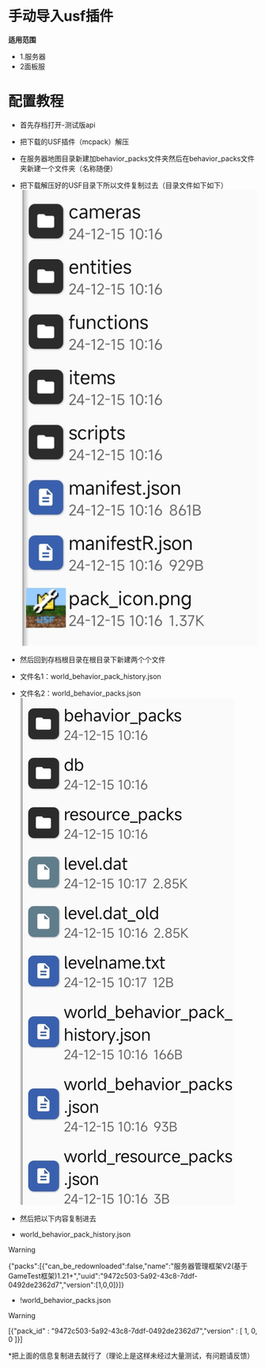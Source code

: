 # 手动导入usf插件
**适用范围**
* 1.服务器
* 2面板服

# 配置教程
* 首先存档打开-测试版api
* 把下载的USF插件（mcpack）解压
* 在服务器地图目录新建加behavior_packs文件夹然后在behavior_packs文件夹新建一个文件夹（名称随便）
* 把下载解压好的USF目录下所以文件复制过去（目录文件如下如下）
 ![image](upload/202402/20241215001.jpg)

* 然后回到存档根目录在根目录下新建两个个文件
* 文件名1：world_behavior_pack_history.json
* 文件名2：world_behavior_packs.json
![ image](upload/202402/20241215002.jpg)

* 然后把以下内容复制进去
* world_behavior_pack_history.json
> [!WARNING]
> {"packs":[{"can_be_redownloaded":false,"name":"服务器管理框架V2(基于GameTest框架)1.21+","uuid":"9472c503-5a92-43c8-7ddf-0492de2362d7","version":[1,0,0]}]}
* !world_behavior_packs.json
> [!WARNING]
> [{"pack_id" : "9472c503-5a92-43c8-7ddf-0492de2362d7","version" : [ 1, 0, 0 ]}]

*把上面的信息复制进去就行了（理论上是这样未经过大量测试，有问题请反馈）